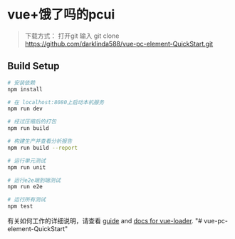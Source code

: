 # vue+饿了吗的pcui

> 下载方式： 打开git
>输入 git clone https://github.com/darklinda588/vue-pc-element-QuickStart.git

## Build Setup

``` bash
# 安装依赖
npm install

# 在 localhost:8080上启动本机服务
npm run dev

# 经过压缩后的打包
npm run build

# 构建生产并查看分析报告
npm run build --report

# 运行单元测试
npm run unit

# 运行e2e端到端测试
npm run e2e

# 运行所有测试
npm test
```

有关如何工作的详细说明，请查看 [guide](http://vuejs-templates.github.io/webpack/) and [docs for vue-loader](http://vuejs.github.io/vue-loader).
"# vue-pc-element-QuickStart" 
